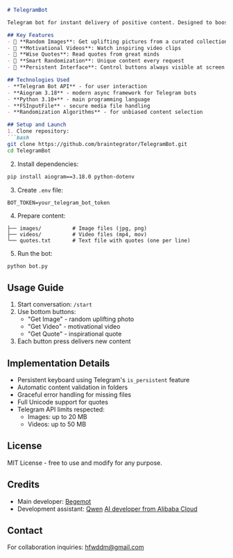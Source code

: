 
```markdown
# TelegramBot

Telegram bot for instant delivery of positive content. Designed to boost mood and inspire.

## Key Features
- 🎨 **Random Images**: Get uplifting pictures from a curated collection
- 🎥 **Motivational Videos**: Watch inspiring video clips
- 📜 **Wise Quotes**: Read quotes from great minds
- 🔄 **Smart Randomization**: Unique content every request
- 📱 **Persistent Interface**: Control buttons always visible at screen bottom

## Technologies Used
- **Telegram Bot API** - for user interaction
- **Aiogram 3.18** - modern async framework for Telegram bots
- **Python 3.10+** - main programming language
- **FSInputFile** - secure media file handling
- **Randomization Algorithms** - for unbiased content selection

## Setup and Launch
1. Clone repository:
```bash
git clone https://github.com/braintegrator/TelegramBot.git
cd TelegramBot
```

2. Install dependencies:
```bash
pip install aiogram==3.18.0 python-dotenv
```

3. Create `.env` file:
```env
BOT_TOKEN=your_telegram_bot_token
```

4. Prepare content:
```
├── images/          # Image files (jpg, png)
├── videos/          # Video files (mp4, mov)
└── quotes.txt       # Text file with quotes (one per line)
```

5. Run the bot:
```bash
python bot.py
```

## Usage Guide
1. Start conversation: `/start`
2. Use bottom buttons:
   - "Get Image" - random uplifting photo
   - "Get Video" - motivational video
   - "Get Quote" - inspirational quote
3. Each button press delivers new content

## Implementation Details
- Persistent keyboard using Telegram's `is_persistent` feature
- Automatic content validation in folders
- Graceful error handling for missing files
- Full Unicode support for quotes
- Telegram API limits respected:
  - Images: up to 20 MB
  - Videos: up to 50 MB

## License
MIT License - free to use and modify for any purpose.

## Credits
- Main developer: [Begemot](https://t.me/photon_of_freedom)
- Development assistant: [Qwen](https://example.com/qwen_avatar.jpg)  [AI developer from Alibaba Cloud](https://www.alibabacloud.com/product/qwen?spm=5aebb161.6b324b01.0.0.4c58c921lM5tWn)

## Contact
For collaboration inquiries: [hfwddm@gmail.com](mailto:hfwddm@gmail.com)

```
